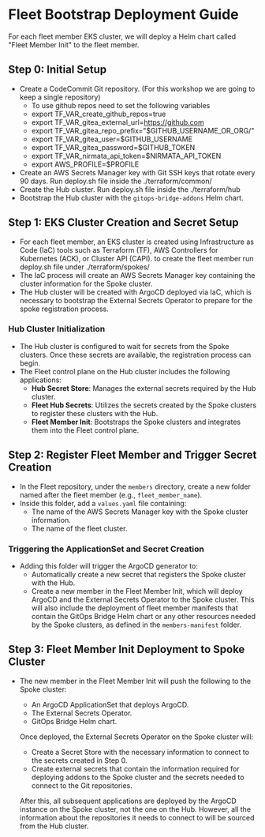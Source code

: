 # Fleet Bootstrap Deployment Guide

For each fleet member EKS cluster, we will deploy a Helm chart called "Fleet Member Init" to the fleet member.

## Step 0: Initial Setup

- Create a CodeCommit Git repository. (For this workshop  we are going to keep a single repository)
  - To use github repos need to set the following variables
  - export TF_VAR_create_github_repos=true
  - export TF_VAR_gitea_external_url=https://github.com
  - export TF_VAR_gitea_repo_prefix="$GITHUB_USERNAME_OR_ORG/"
  - export TF_VAR_gitea_user=$GITHUB_USERNAME
  - export TF_VAR_gitea_password=$GITHUB_TOKEN
  - export TF_VAR_nirmata_api_token=$NIRMATA_API_TOKEN
  - export AWS_PROFILE=$PROFILE
- Create an AWS Secrets Manager key with Git SSH keys that rotate every 90 days. Run deploy.sh file inside the ./terraform/common/
- Create the Hub cluster. Run deploy.sh file inside the ./terraform/hub
- Bootstrap the Hub cluster with the `gitops-bridge-addons` Helm chart.

## Step 1: EKS Cluster Creation and Secret Setup

- For each fleet member, an EKS cluster is created using Infrastructure as Code (IaC) tools such as Terraform (TF), AWS Controllers for Kubernetes (ACK), or Cluster API (CAPI). to create the fleet member run deploy.sh file under ./terraform/spokes/
- The IaC process will create an AWS Secrets Manager key containing the cluster information for the Spoke cluster.
- The Hub cluster will be created with ArgoCD deployed via IaC, which is necessary to bootstrap the External Secrets Operator to prepare for the spoke registration process.

### Hub Cluster Initialization

- The Hub cluster is configured to wait for secrets from the Spoke clusters. Once these secrets are available, the registration process can begin.
- The Fleet control plane on the Hub cluster includes the following applications:
  - **Hub Secret Store**: Manages the external secrets required by the Hub cluster.
  - **Fleet Hub Secrets**: Utilizes the secrets created by the Spoke clusters to register these clusters with the Hub.
  - **Fleet Member Init**: Bootstraps the Spoke clusters and integrates them into the Fleet control plane.

## Step 2: Register Fleet Member and Trigger Secret Creation

- In the Fleet repository, under the `members` directory, create a new folder named after the fleet member (e.g., `fleet_member_name`).
- Inside this folder, add a `values.yaml` file containing:
  - The name of the AWS Secrets Manager key with the Spoke cluster information.
  - The name of the fleet cluster.

### Triggering the ApplicationSet and Secret Creation

- Adding this folder will trigger the ArgoCD generator to:
  - Automatically create a new secret that registers the Spoke cluster with the Hub.
  - Create a new member in the Fleet Member Init, which will deploy ArgoCD and the External Secrets Operator to the Spoke cluster. This will also include the deployment of fleet member manifests that contain the GitOps Bridge Helm chart or any other resources needed by the Spoke clusters, as defined in the `members-manifest` folder.

## Step 3: Fleet Member Init Deployment to Spoke Cluster

- The new member in the Fleet Member Init will push the following to the Spoke cluster:
  - An ArgoCD ApplicationSet that deploys ArgoCD.
  - The External Secrets Operator.
  - GitOps Bridge Helm chart.

  Once deployed, the External Secrets Operator on the Spoke cluster will:
  - Create a Secret Store with the necessary information to connect to the secrets created in Step 0.
  - Create external secrets that contain the information required for deploying addons to the Spoke cluster and the secrets needed to connect to the Git repositories.

  After this, all subsequent applications are deployed by the ArgoCD instance on the Spoke cluster, not the one on the Hub. However, all the information about the repositories it needs to connect to will be sourced from the Hub cluster.
